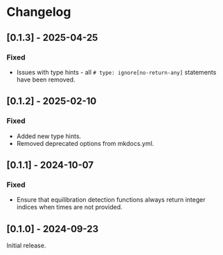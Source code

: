 # Changelog

## [0.1.3] - 2025-04-25

### Fixed

- Issues with type hints - all ``# type: ignore[no-return-any]`` statements have been removed.

## [0.1.2] - 2025-02-10

### Fixed

- Added new type hints.
- Removed deprecated options from mkdocs.yml.

## [0.1.1] - 2024-10-07

### Fixed

- Ensure that equilibration detection functions always return integer indices when times are not provided.

## [0.1.0] - 2024-09-23

Initial release.
